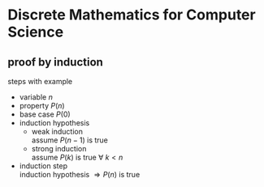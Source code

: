 # Discrete Mathematics for Computer Science

## proof by induction

steps with example

- variable $n$
- property $P(n)$
- base case $P(0)$
- induction hypothesis
    - weak induction\
        assume $P(n-1)$ is true
    - strong induction\
        assume $P(k)$ is true $∀\ k<n$
- induction step\
    induction hypothesis $⇒ P(n)$ is true
